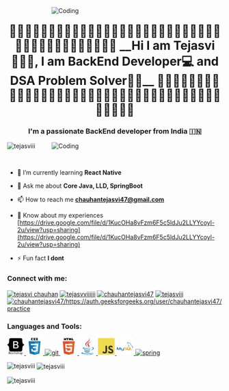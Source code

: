 <img align="right" alt="Coding" width="400" src="https://raw.githubusercontent.com/sagar-viradiya/sagar-viradiya/master/resources/banner.png">
<h1 align="center">🌈🌈🌈🌈🌈🌈🌈🌈🌈🌈🌈🌈🌈🌈🌈🌈🌈🌈🌈🌈🌈🌈🌈🌈🌈🌈🌈🌈🌈🌈🌈🌈🌈🌈🌈🌈🌈🌈🌈🌈 __Hi I am Tejasvi🧑🏻‍💻, I am BackEnd Developer💻 and DSA Problem Solver💪🏻__ 🌈🌈🌈🌈🌈🌈🌈🌈🌈🌈🌈🌈🌈🌈🌈🌈🌈🌈🌈🌈🌈🌈🌈🌈🌈🌈🌈🌈🌈🌈🌈🌈🌈🌈🌈🌈🌈🌈🌈🌈</h1>
<h3 align="center">I'm a passionate BackEnd developer from India 🇮🇳</h3>

<img align="right" alt="Coding" width="400" src="https://c.tenor.com/PP9v7VIs6R4AAAAd/scaler-create-impact.gif">

<p align="left"> <img src="https://komarev.com/ghpvc/?username=tejasviii&label=Profile%20views&color=0e75b6&style=flat" alt="tejasviii" /> </p>

<p align="left"> <a href="https://twitter.com/" target="blank"><img src="https://img.shields.io/twitter/follow/?logo=twitter&style=for-the-badge" alt="" /></a> </p>

- 🌱 I’m currently learning **React Native**

- 💬 Ask me about **Core Java, LLD, SpringBoot**

- 📫 How to reach me **chauhantejasvi47@gmail.com**

- 📄 Know about my experiences [https://drive.google.com/file/d/1KucOHa8vFzm6F5c5ldJu2LLYYcoyl-2u/view?usp=sharing](https://drive.google.com/file/d/1KucOHa8vFzm6F5c5ldJu2LLYYcoyl-2u/view?usp=sharing)

- ⚡ Fun fact **I dont**

<h3 align="left">Connect with me:</h3>
<p align="left">
<a href="https://linkedin.com/in/tejasvi chauhan" target="blank"><img align="center" src="https://raw.githubusercontent.com/rahuldkjain/github-profile-readme-generator/master/src/images/icons/Social/linked-in-alt.svg" alt="tejasvi chauhan" height="30" width="40" /></a>
<a href="https://instagram.com/tejasvviiiiii" target="blank"><img align="center" src="https://raw.githubusercontent.com/rahuldkjain/github-profile-readme-generator/master/src/images/icons/Social/instagram.svg" alt="tejasvviiiiii" height="30" width="40" /></a>
<a href="https://www.hackerrank.com/chauhantejasvi47" target="blank"><img align="center" src="https://raw.githubusercontent.com/rahuldkjain/github-profile-readme-generator/master/src/images/icons/Social/hackerrank.svg" alt="chauhantejasvi47" height="30" width="40" /></a>
<a href="https://www.leetcode.com/tejasviii" target="blank"><img align="center" src="https://raw.githubusercontent.com/rahuldkjain/github-profile-readme-generator/master/src/images/icons/Social/leet-code.svg" alt="tejasviii" height="30" width="40" /></a>
<a href="https://auth.geeksforgeeks.org/user/chauhantejasvi47/https://auth.geeksforgeeks.org/user/chauhantejasvi47/practice" target="blank"><img align="center" src="https://raw.githubusercontent.com/rahuldkjain/github-profile-readme-generator/master/src/images/icons/Social/geeks-for-geeks.svg" alt="chauhantejasvi47/https://auth.geeksforgeeks.org/user/chauhantejasvi47/practice" height="30" width="40" /></a>
</p>

<h3 align="left">Languages and Tools:</h3>
<p align="left"> <a href="https://getbootstrap.com" target="_blank" rel="noreferrer"> <img src="https://raw.githubusercontent.com/devicons/devicon/master/icons/bootstrap/bootstrap-plain-wordmark.svg" alt="bootstrap" width="40" height="40"/> </a> <a href="https://www.w3schools.com/css/" target="_blank" rel="noreferrer"> <img src="https://raw.githubusercontent.com/devicons/devicon/master/icons/css3/css3-original-wordmark.svg" alt="css3" width="40" height="40"/> </a> <a href="https://git-scm.com/" target="_blank" rel="noreferrer"> <img src="https://www.vectorlogo.zone/logos/git-scm/git-scm-icon.svg" alt="git" width="40" height="40"/> </a> <a href="https://www.w3.org/html/" target="_blank" rel="noreferrer"> <img src="https://raw.githubusercontent.com/devicons/devicon/master/icons/html5/html5-original-wordmark.svg" alt="html5" width="40" height="40"/> </a> <a href="https://www.java.com" target="_blank" rel="noreferrer"> <img src="https://raw.githubusercontent.com/devicons/devicon/master/icons/java/java-original.svg" alt="java" width="40" height="40"/> </a> <a href="https://developer.mozilla.org/en-US/docs/Web/JavaScript" target="_blank" rel="noreferrer"> <img src="https://raw.githubusercontent.com/devicons/devicon/master/icons/javascript/javascript-original.svg" alt="javascript" width="40" height="40"/> </a> <a href="https://www.mysql.com/" target="_blank" rel="noreferrer"> <img src="https://raw.githubusercontent.com/devicons/devicon/master/icons/mysql/mysql-original-wordmark.svg" alt="mysql" width="40" height="40"/> </a> <a href="https://spring.io/" target="_blank" rel="noreferrer"> <img src="https://www.vectorlogo.zone/logos/springio/springio-icon.svg" alt="spring" width="40" height="40"/> </a> </p>

<p><img align="left" src="https://github-readme-stats.vercel.app/api/top-langs?username=tejasviii&show_icons=true&locale=en&layout=compact" alt="tejasviii" /></p>

<p>&nbsp;<img align="center" src="https://github-readme-stats.vercel.app/api?username=tejasviii&show_icons=true&locale=en" alt="tejasviii" /></p>

<p><img align="center" src="https://github-readme-streak-stats.herokuapp.com/?user=tejasviii&" alt="tejasviii" /></p>
